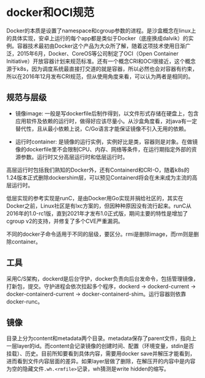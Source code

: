 docker和OCI规范
====
Docker的本质是设置了namespace和cgroup参数的进程。是沙盒概念在linux上的具体实现，安卓上运行的每个app都是类似于Docker（底座换成dalvik）的实例。容器技术最初由Docker这个产品为大众所了解，随着这项技术使用日渐广泛，2015年6月，Docker、CoreOS等公司制定了OCI（Open Container Initiative）开放容器计划来规范标准。还有一个概念CRI和OCI很接近，这个概念源于k8s，因为调度系统最直接打交道的就是容器，所以必然也会对容器有约束，所以在2016年12月发布CRI规范，但从使用角度来看，可以认为两者是相同的。

规范与层级
----
* 镜像image: 一般是写dockerfile后制作得到，以文件形式存储在硬盘上，包含应用软件及依赖的运行时，做得好应该尽量小。从沙盒角度看，对java有一定替代性，且从最小依赖上说，C/Go语言才能保证镜像不引入无用的依赖。

* 运行时container: 是镜像的运行实例，实例好比是类，容器则是对象。在做镜像的dockerfile里不会限制CPU、内存、网络等条件，在运行期指定外部的资源参数。运行时又分高层运行时和低层运行时。

高层运行时包括我们熟知的Docker外，还有Containerd和CRI-O，随着k8s的1.24版本正式删除dockershim层，可以预见Containerd将会在未来成为主流的高层运行时。

低层实现的参考实现是runC，是由Docker用Go实现并捐给社区的，其实在Docker之前，Linux社区是有lxc方案的，但因种种原因没有流行起来。runC从2016年的1.0-rc1版，直到2021年才发布1.0正式版，期间主要的特性是增加了cgroup v2的支持，并修复了多个CVE严重漏洞。

不同的docker子命令适用于不同的层级，要区分。rmi是删除image，而rm则是删除container。

工具
----
采用C/S架构，dockerd是后台守护，docker负责向后台发命令，包括管理镜像，打新包，提交。守护进程会依次拉起多个程序，dockerd -> dockerd-current -> docker-containerd-current -> docker-containerd-shim。运行容器则依靠docker-runc。

镜像
----
目录上分为content和metadata两个目录。metadata保存了parent文件，指向上一层layer的id。而content会记录镜像的创建时间、配置（环境变量，stdin是否挂载）、历史。目前所知要看到具体内容，需要用docker save并解压才能看到，进而看到文件内容层面的差异。如果layer层做了删除，在解压开的内容中是内容为空的隐藏文件`.wh.<rmfile>`记录，wh猜测是write hidden的缩写。